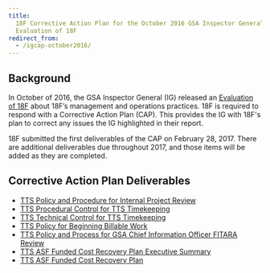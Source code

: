 ```yaml
---
title:
  18F Corrective Action Plan for the October 2016 GSA Inspector General
  Evaluation of 18F
redirect_from:
  - /igcap-october2016/
---
```


## Background

In October of 2016, the GSA Inspector General (IG) released an
[Evaluation of 18F](https://www.gsaig.gov/sites/default/files/ipa-reports/OIG%20EVALUATION%20REPORT_Evaluation%20of%2018F_%20JE17-001_October%2024%202016.pdf)
about 18F’s management and operations practices. 18F is required to respond with
a Corrective Action Plan (CAP). This provides the IG with 18F's plan to correct
any issues the IG highlighted in their report.

18F submitted the first deliverables of the CAP on February 28, 2017. There are
additional deliverables due throughout 2017, and those items will be added as
they are completed.

## Corrective Action Plan Deliverables

- [TTS Policy and Procedure for Internal Project Review](https://docs.google.com/document/d/1HHDXdiNvLdCFiEPjLwZaV-lhnwWeeq90MZMYAxbkHAM)
- [TTS Procedural Control for TTS Timekeeping](https://docs.google.com/document/d/1cDKwe1Ms8qsoznprls9hQfOq76EfP_YD4dqHhNx8zME)
- [TTS Technical Control for TTS Timekeeping](https://docs.google.com/document/d/1wgdEpLWhb3fnpaSO6X8uBLF5X0jmB5zJbGYqQESnDwI)
- [TTS Policy for Beginning Billable Work](https://docs.google.com/document/d/1q010J_VAQb9w1djbgnDsZ8p43ZB_qZUH3_hlOkeoL8Q)
- [TTS Policy and Process for GSA Chief Information Officer FITARA Review](https://docs.google.com/document/d/1sO8cE3eyTclOkwnxNTMG5dg2qhP3AmJesGobM1m_LQw)
- [TTS ASF Funded Cost Recovery Plan Executive Summary](https://docs.google.com/document/d/1rafK8lVwXFQJjA6dxypsdVTsW0pVa0A5TSwUhFz1FbI/edit#heading=h.30j0zll)
- [TTS ASF Funded Cost Recovery Plan](https://docs.google.com/spreadsheets/d/1Gcw5yTjDlIVee_DDMtTNErYSDmXG8IWYjuaYvv_n9ak/edit)
